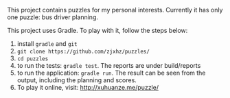 This project contains puzzles for my personal interests. Currently it has only one puzzle: bus driver planning.

This project uses Gradle. To play with it, follow the steps below:
1. install `gradle` and `git`
2. `git clone https://github.com/zjxhz/puzzles/` 
3. `cd puzzles`
4. to run the tests: `gradle test`. The reports are under build/reports
5. to run the application: `gradle run`. The result can be seen from the output, including the planning and scores. 
6. To play it online, visit: http://xuhuanze.me/puzzle/
